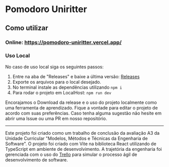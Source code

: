# Pomodoro Uniritter 

## Como utilizar

### Online: https://pomodoro-uniritter.vercel.app/


### Uso Local

No caso de uso local siga os seguintes passos:
1. Entre na aba de "Releases" e baixe a última versão:
[Releases]([aqui/vai/oendereço.com](https://github.com/HelioFabricio/Pomodoro-Uniritter/releases/tag/v0.0.2))
2. Exporte os arquivos para o local desejado.
3. No terminal instale as dependências utilizando `npm i`
4. Para rodar o projeto em LocalHost: `npm run dev`

Encorajamos o Download da release e o uso do projeto localmente como uma ferramenta de aprendizado. Fique a vontade para editar o projeto de acordo com suas preferências.
Caso tenha alguma sugestão não hesite em abrir uma Issue ou uma PR em nosso repositório. 

---
Este projeto foi criado como um trabalho de conclusão da avaliação A3 da Unidade Curricular "Modelos, Métodos e Técnicas da Engenharia de Software".
O projeto foi criado com Vite na biblioteca React utilizando de TypeScript em ambiente de desenvolvimento.
A trajetória da engenharia foi gerenciada com o uso do [Trello](https://trello.com/b/1CwSXGkE/code) para simular o processo ágil de desenvolvimento de software.
